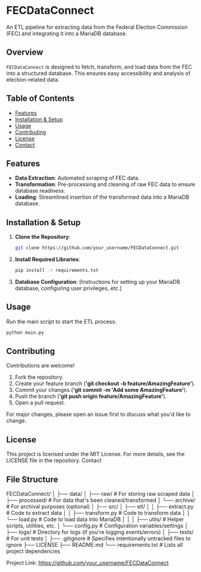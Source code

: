 # FECDataConnect

An ETL pipeline for extracting data from the Federal Election Commission (FEC) and integrating it into a MariaDB database.

## Overview

`FECDataConnect` is designed to fetch, transform, and load data from the FEC into a structured database. This ensures easy accessibility and analysis of election-related data.

## Table of Contents

- [Features](#features)
- [Installation & Setup](#installation--setup)
- [Usage](#usage)
- [Contributing](#contributing)
- [License](#license)
- [Contact](#contact)

## Features

- **Data Extraction**: Automated scraping of FEC data.
- **Transformation**: Pre-processing and cleaning of raw FEC data to ensure database readiness.
- **Loading**: Streamlined insertion of the transformed data into a MariaDB database.

## Installation & Setup

1. **Clone the Repository**:
    ```bash
    git clone https://github.com/your_username/FECDataConnect.git
    ```
2. **Install Required Libraries**:
    ```bash
    pip install -r requirements.txt
    ```
3. **Database Configuration**:
    [Instructions for setting up your MariaDB database, configuring user privileges, etc.]

## Usage

Run the main script to start the ETL process:

```bash
python main.py
```

## Contributing
Contributions are welcome!

1. Fork the repository.
2. Create your feature branch (**'git checkout -b feature/AmazingFeature'**).
3. Commit your changes (**'git commit -m 'Add some AmazingFeature'**).
4. Push the branch (**'git push origin feature/AmazingFeature'**).
5. Open a pull request.

For major changes, please open an issue first to discuss what you'd like to change.

## License

This project is licensed under the MIT License. For more details, see the LICENSE file in the repository.
Contact

## File Structure

FECDataConnect/
│
├── data/
│   ├── raw/                # For storing raw scraped data
│   ├── processed/          # For data that's been cleaned/transformed
│   └── archive/            # For archival purposes (optional)
│
├── src/
│   ├── etl/
│   │   ├── extract.py      # Code to extract data
│   │   ├── transform.py    # Code to transform data
│   │   └── load.py         # Code to load data into MariaDB
│   │
│   ├── utils/              # Helper scripts, utilities, etc.
│   └── config.py           # Configuration variables/settings
│
├── logs/                   # Directory for logs (if you're logging events/errors)
│
├── tests/                  # For unit tests
│
├── .gitignore              # Specifies intentionally untracked files to ignore
├── LICENSE
├── README.md
└── requirements.txt        # Lists all project dependencies


Project Link: https://github.com/your_username/FECDataConnect
